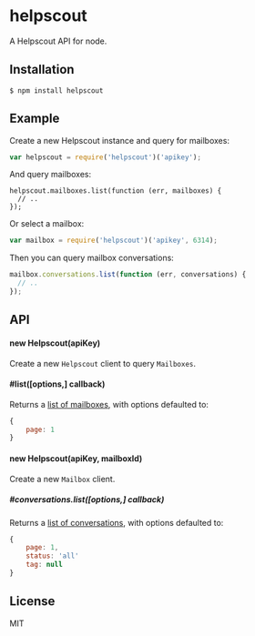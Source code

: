 
# helpscout

  A Helpscout API for node.

## Installation

    $ npm install helpscout

## Example

Create a new Helpscout instance and query for mailboxes: 

```js
var helpscout = require('helpscout')('apikey');
```

And query mailboxes:

```
helpscout.mailboxes.list(function (err, mailboxes) {
  // ..
});
```

Or select a mailbox:

```js
var mailbox = require('helpscout')('apikey', 6314);
```

Then you can query mailbox conversations:

```js
mailbox.conversations.list(function (err, conversations) {
  // ..
});
```

## API

#### new Helpscout(apiKey)

Create a new `Helpscout` client to query `Mailboxes`.

#### #list([options,] callback)

Returns a [list of mailboxes](http://developer.helpscout.net/help-desk-api/mailboxes/list/), with options defaulted to:

```js
{
    page: 1
}
```

#### new Helpscout(apiKey, mailboxId)

Create a new `Mailbox` client.

##### #conversations.list([options,] callback)

Returns a [list of conversations](http://developer.helpscout.net/help-desk-api/conversations/list/), with options defaulted to:

```js
{
    page: 1,
    status: 'all'
    tag: null
}
```

## License

MIT